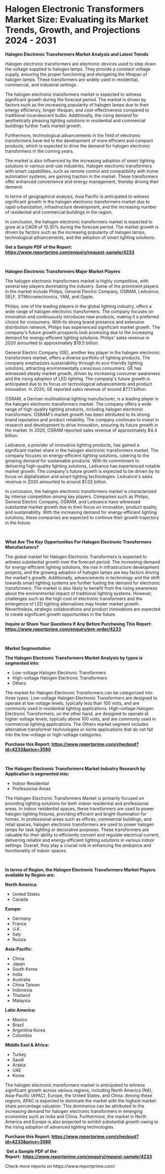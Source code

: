 <p><h1>Halogen Electronic Transformers Market Size: Evaluating its Market Trends, Growth, and Projections 2024 - 2031</h1></p><p><strong>Halogen Electronic Transformers Market Analysis and Latest Trends</strong></p>
<p><p>Halogen electronic transformers are electronic devices used to step down the voltage supplied to halogen lamps. They provide a constant voltage supply, ensuring the proper functioning and elongating the lifespan of halogen lamps. These transformers are widely used in residential, commercial, and industrial settings.</p><p>The halogen electronic transformers market is expected to witness significant growth during the forecast period. The market is driven by factors such as the increasing popularity of halogen lamps due to their energy efficiency, longer lifespan, and cost-effectiveness compared to traditional incandescent bulbs. Additionally, the rising demand for aesthetically pleasing lighting solutions in residential and commercial buildings further fuels market growth.</p><p>Furthermore, technological advancements in the field of electronic transformers have led to the development of more efficient and compact products, which is expected to drive the demand for halogen electronic transformers in the coming years.</p><p>The market is also influenced by the increasing adoption of smart lighting solutions in various end-use industries. Halogen electronic transformers with smart capabilities, such as remote control and compatibility with home automation systems, are gaining traction in the market. These transformers offer enhanced convenience and energy management, thereby driving their demand.</p><p>In terms of geographical analysis, Asia Pacific is anticipated to witness significant growth in the halogen electronic transformers market due to rapid urbanization, infrastructure development, and the increasing number of residential and commercial buildings in the region.</p><p>In conclusion, the halogen electronic transformers market is expected to grow at a CAGR of 10.30% during the forecast period. The market growth is driven by factors such as the increasing popularity of halogen lamps, technological advancements, and the adoption of smart lighting solutions.</p></p>
<p><strong>Get a Sample PDF of the Report:&nbsp; <a href="https://www.reportprime.com/enquiry/request-sample/4233">https://www.reportprime.com/enquiry/request-sample/4233</a></strong></p>
<p>&nbsp;</p>
<p><strong>Halogen Electronic Transformers Major Market Players</strong></p>
<p><p>The halogen electronic transformers market is highly competitive, with several key players dominating the industry. Some of the prominent players in the market include Philips, General Electric Company, OSRAM, Ledvance, SELF, STMicroelectronics, YAM, and Opple.</p><p>Philips, one of the leading players in the global lighting industry, offers a wide range of halogen electronic transformers. The company focuses on innovation and continuously introduces new products, making it a preferred choice for consumers. With its strong brand presence and extensive distribution network, Philips has experienced significant market growth. The company's future growth prospects look promising due to the increasing demand for energy-efficient lighting solutions. Philips' sales revenue in 2020 amounted to approximately $19.5 billion.</p><p>General Electric Company (GE), another key player in the halogen electronic transformers market, offers a diverse portfolio of lighting products. The company emphasizes sustainability through its eco-friendly lighting solutions, attracting environmentally conscious consumers. GE has witnessed steady market growth, driven by increasing consumer awareness and the rising adoption of LED lighting. The company's future growth is anticipated due to its focus on technological advancements and product innovation. In 2020, GE reported sales revenue of around $77.1 billion.</p><p>OSRAM, a German multinational lighting manufacturer, is a leading player in the halogen electronic transformers market. The company offers a wide range of high-quality lighting products, including halogen electronic transformers. OSRAM's market growth has been attributed to its strong brand reputation and product reliability. The company continues to invest in research and development to drive innovation, ensuring its future growth in the market. In 2020, OSRAM reported sales revenue of approximately $4.4 billion.</p><p>Ledvance, a provider of innovative lighting products, has gained a significant market share in the halogen electronic transformers market. The company focuses on energy-efficient lighting solutions, catering to the growing demand for sustainable products. With its commitment to delivering high-quality lighting solutions, Ledvance has experienced notable market growth. The company's future growth is expected to be driven by its focus on digitalization and smart lighting technologies. Ledvance's sales revenue in 2020 amounted to around $1.02 billion.</p><p>In conclusion, the halogen electronic transformers market is characterized by intense competition among key players. Companies such as Philips, General Electric Company, OSRAM, and Ledvance have witnessed substantial market growth due to their focus on innovation, product quality, and sustainability. With the increasing demand for energy-efficient lighting solutions, these companies are expected to continue their growth trajectory in the future.</p></p>
<p>&nbsp;</p>
<p><strong>What Are The Key Opportunities For Halogen Electronic Transformers Manufacturers?</strong></p>
<p><p>The global market for Halogen Electronic Transformers is expected to witness substantial growth over the forecast period. The increasing demand for energy-efficient lighting solutions, the rise in infrastructure development projects, and the growing adoption of halogen lamps are key factors driving the market's growth. Additionally, advancements in technology and the shift towards smart lighting systems are further fueling the demand for electronic transformers. The market is also likely to benefit from the rising awareness about the environmental impact of traditional lighting systems. However, challenges such as the high cost of electronic transformers and the emergence of LED lighting alternatives may hinder market growth. Nevertheless, strategic collaborations and product innovations are expected to create significant growth opportunities in the future.</p></p>
<p><strong>Inquire or Share Your Questions If Any Before Purchasing This Report: <a href="https://www.reportprime.com/enquiry/pre-order/4233">https://www.reportprime.com/enquiry/pre-order/4233</a></strong></p>
<p>&nbsp;</p>
<p><strong>Market Segmentation</strong></p>
<p><strong>The Halogen Electronic Transformers Market Analysis by types is segmented into:</strong></p>
<p><ul><li>Low-voltage Halogen Electronic Transformers</li><li>High-voltage Halogen Electronic Transformers</li><li>Others</li></ul></p>
<p><p>The market for Halogen Electronic Transformers can be categorized into three types. Low-voltage Halogen Electronic Transformers are designed to operate at low voltage levels, typically less than 100 volts, and are commonly used in residential lighting applications. High-voltage Halogen Electronic Transformers, on the other hand, are designed to operate at higher voltage levels, typically above 100 volts, and are commonly used in commercial lighting applications. The Others market segment includes alternative transformer technologies or niche applications that do not fall into the low-voltage or high-voltage categories.</p></p>
<p><strong>Purchase this Report:&nbsp;<a href="https://www.reportprime.com/checkout?id=4233&price=3590">https://www.reportprime.com/checkout?id=4233&price=3590</a></strong></p>
<p>&nbsp;</p>
<p><strong>The Halogen Electronic Transformers Market Industry Research by Application is segmented into:</strong></p>
<p><ul><li>Indoor Residential</li><li>Professional Areas</li></ul></p>
<p><p>The Halogen Electronic Transformers Market is primarily focused on providing lighting solutions for both indoor residential and professional areas. In indoor residential spaces, these transformers are used to power halogen lighting fixtures, providing efficient and bright illumination for homes. In professional areas such as offices, commercial buildings, and retail spaces, halogen electronic transformers are used to power halogen lamps for task lighting or decorative purposes. These transformers are valuable for their ability to efficiently convert and regulate electrical current, delivering reliable and energy-efficient lighting solutions in various indoor settings. Overall, they play a crucial role in enhancing the ambiance and functionality of indoor spaces.</p></p>
<p>&nbsp;</p>
<p><strong>In terms of Region, the Halogen Electronic Transformers Market Players available by Region are:</strong></p>
<p>
    <p> <strong> North America: </strong>
        <ul>
            <li>United States</li>
            <li>Canada</li>
        </ul>
        </p> 
    <p> <strong> Europe: </strong>
        <ul>
            <li>Germany</li>
            <li>France</li>
            <li>U.K.</li>
            <li>Italy</li>
            <li>Russia</li>
        </ul>
        </p> 
    <p> <strong> Asia-Pacific: </strong>
        <ul>
            <li>China</li>
            <li>Japan</li>
            <li>South Korea</li>
            <li>India</li>
            <li>Australia</li>
            <li>China Taiwan</li>
            <li>Indonesia</li>
            <li>Thailand</li>
            <li>Malaysia</li>
        </ul>
        </p> 
    <p> <strong> Latin America: </strong>
        <ul>
            <li>Mexico</li>
            <li>Brazil</li>
            <li>Argentina Korea</li>
            <li>Colombia</li>
        </ul>
        </p> 
    <p> <strong> Middle East & Africa: </strong>
        <ul>
            <li>Turkey</li>
            <li>Saudi</li>
            <li>Arabia</li>
            <li>UAE</li>
            <li>Korea</li>
        </ul>
    </p>
    </p>
<p><p>The halogen electronic transformers market is anticipated to witness significant growth across various regions, including North America (NA), Asia-Pacific (APAC), Europe, the United States, and China. Among these regions, APAC is expected to dominate the market with the highest market share percentage valuation. This dominance can be attributed to the increasing demand for halogen electronic transformers in emerging economies such as India and China. Furthermore, the market in North America and Europe is also projected to exhibit substantial growth owing to the rising adoption of advanced lighting technologies.</p></p>
<p><strong>Purchase this Report: <a href="https://www.reportprime.com/checkout?id=4233&price=3590">https://www.reportprime.com/checkout?id=4233&price=3590</a></strong></p>
<p>&nbsp;<strong>Get a Sample PDF of the Report:&nbsp;&nbsp;<a href="https://www.reportprime.com/enquiry/request-sample/4233">https://www.reportprime.com/enquiry/request-sample/4233</a></strong></p>
<p><strong></strong></p>
<p>Check more reports on https://www.reportprime.com/</p>